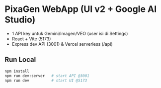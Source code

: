 # PixaGen WebApp (UI v2 + Google AI Studio)
- 1 API key untuk Gemini/Imagen/VEO (user isi di Settings)
- React + Vite (5173)
- Express dev API (3001) & Vercel serverless (/api)

## Run Local
```bash
npm install
npm run dev:server   # start API @3001
npm run dev          # start UI @5173

